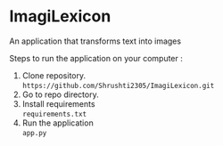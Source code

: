 # ImagiLexicon
An application that transforms text into images



Steps to run the application on your computer :
1. Clone repository.<br>
	`https://github.com/Shrushti2305/ImagiLexicon.git`
2. Go to repo directory.
3. Install requirements<br>
      `requirements.txt`
4. Run the application<br>
	`app.py`
